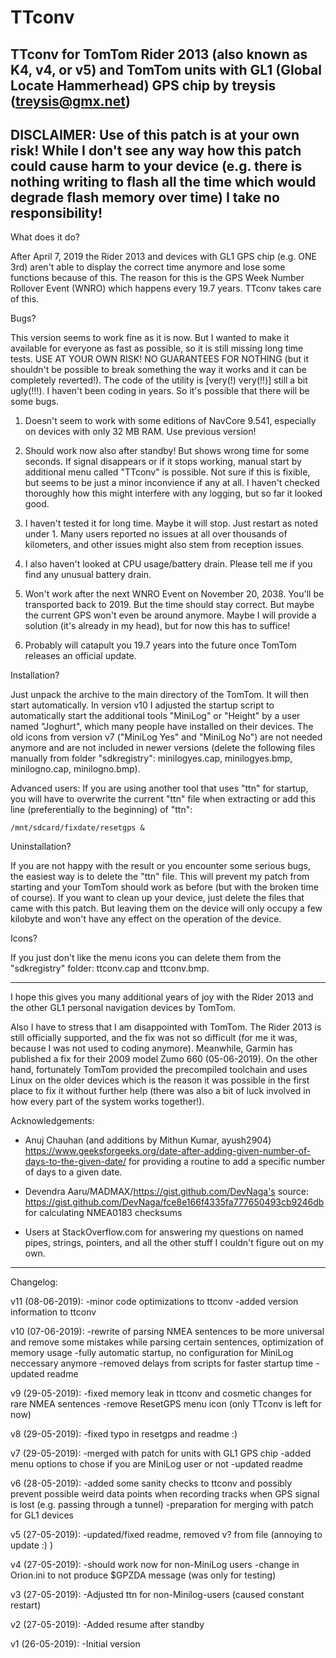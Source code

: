# TTconv
TTconv for TomTom Rider 2013 (also known as K4, v4, or v5) and TomTom
units with GL1 (Global Locate Hammerhead) GPS chip
by treysis (treysis@gmx.net)
------------------------------------------------------------------------
DISCLAIMER:
Use of this patch is at your own risk! While I don't see any way how
this patch could cause harm to your device (e.g. there is nothing writing
to flash all the time which would degrade flash memory over time) I take
no responsibility!
------------------------------------------------------------------------

What does it do?

After April 7, 2019 the Rider 2013 and devices with GL1 GPS chip (e.g.
ONE 3rd) aren't able to display the correct time anymore and lose some
functions because of this. The reason for this is the GPS Week Number
Rollover Event (WNRO) which happens every 19.7 years.
TTconv takes care of this.


Bugs?

This version seems to work fine as it is now. But I wanted to make it
available for everyone as fast as possible, so it is still missing long
time tests. USE AT YOUR OWN RISK! NO GUARANTEES FOR NOTHING (but it
shouldn't be possible to break something the way it works and it can be
completely reverted!).
The code of the utility is [very(!) very(!!)] still a bit ugly(!!!). I
haven't been coding in years. So it's possible that there will be some
bugs.

1. Doesn't seem to work with some editions of NavCore 9.541, especially
   on devices with only 32 MB RAM. Use previous version!

2. Should work now also after standby! But shows wrong time for some
   seconds. If signal disappears or if it stops working, manual start by
   additional menu called "TTconv" is possible. Not sure if this is
   fixible, but seems to be just a minor inconvience if any at all. I
   haven't checked thoroughly how this might interfere with any logging,
   but so far it looked good.

3. I haven't tested it for long time. Maybe it will stop. Just restart as
   noted under 1. Many users reported no issues at all over thousands of
   kilometers, and other issues might also stem from reception issues.

4. I also haven't looked at CPU usage/battery drain. Please tell me if
   you find any unusual battery drain.

5. Won't work after the next WNRO Event on November 20, 2038. You'll be
   transported back to 2019. But the time should stay correct. But maybe
   the current GPS won't even be around anymore. Maybe I will provide a
   solution (it's already in my head), but for now this has to suffice!

6. Probably will catapult you 19.7 years into the future once TomTom
   releases an official update.


Installation?

Just unpack the archive to the main directory of the TomTom. It will then
start automatically. In version v10 I adjusted the startup script to
automatically start the additional tools "MiniLog" or "Height" by a user
named "Joghurt", which many people have installed on their devices. The
old icons from version v7 ("MiniLog Yes" and "MiniLog No") are not needed
anymore and are not included in newer versions (delete the following
files manually from folder "sdkregistry": minilogyes.cap, minilogyes.bmp,
minilogno.cap, minilogno.bmp).

Advanced users:
If you are using another tool that uses "ttn" for startup, you will have
to overwrite the current "ttn" file when extracting or add this line
(preferentially to the beginning) of "ttn":

	/mnt/sdcard/fixdate/resetgps &


Uninstallation?

If you are not happy with the result or you encounter some serious bugs,
the easiest way is to delete the "ttn" file. This will prevent my patch
from starting and your TomTom should work as before (but with the broken
time of course). If you want to clean up your device, just delete the
files that came with this patch. But leaving them on the device will only
occupy a few kilobyte and won't have any effect on the operation of the
device.

Icons?

If you just don't like the menu icons you can delete them from the
"sdkregistry" folder: ttconv.cap and ttconv.bmp.

------------------------------------------------------------------------

I hope this gives you many additional years of joy with the Rider 2013
and the other GL1 personal navigation devices by TomTom.

Also I have to stress that I am disappointed with TomTom. The Rider 2013
is still officially supported, and the fix was not so difficult (for me
it was, because I was not used to coding anymore). Meanwhile, Garmin has
published a fix for their 2009 model Zumo 660 (05-06-2019).
On the other hand, fortunately TomTom provided the precompiled toolchain
and uses Linux on the older devices which is the reason it was possible
in the first place to fix it without further help (there was also a bit
of luck involved in how every part of the system works together!).


Acknowledgements:

- Anuj Chauhan (and additions by Mithun Kumar, ayush2904)
https://www.geeksforgeeks.org/date-after-adding-given-number-of-days-to-the-given-date/
for providing a routine to add a specific number of days to a given date.

- Devendra Aaru/MADMAX/https://gist.github.com/DevNaga's source:
https://gist.github.com/DevNaga/fce8e166f4335fa777650493cb9246db
for calculating NMEA0183 checksums

- Users at StackOverflow.com
for answering my questions on named pipes, strings, pointers, and all
the other stuff I couldn't figure out on my own.

------------------------------------------------------------------------
Changelog:

v11 (08-06-2019):
-minor code optimizations to ttconv
-added version information to ttconv

v10 (07-06-2019):
-rewrite of parsing NMEA sentences to be more universal and remove some
 mistakes while parsing certain sentences, optimization of memory usage
-fully automatic startup, no configuration for MiniLog neccessary anymore
-removed delays from scripts for faster startup time
-updated readme

v9 (29-05-2019):
-fixed memory leak in ttconv and cosmetic changes for rare NMEA sentences
-remove ResetGPS menu icon (only TTconv is left for now)

v8 (29-05-2019):
-fixed typo in resetgps and readme :)

v7 (29-05-2019):
-merged with patch for units with GL1 GPS chip
-added menu options to chose if you are MiniLog user or not
-updated readme

v6 (28-05-2019):
-added some sanity checks to ttconv and possibly prevent possible weird
 data points when recording tracks when GPS signal is lost (e.g. passing
 through a tunnel)
-preparation for merging with patch for GL1 devices

v5 (27-05-2019):
-updated/fixed readme, removed v? from file (annoying to update :) )

v4 (27-05-2019):
-should work now for non-MiniLog users
-change in Orion.ini to not produce $GPZDA message (was only for testing)

v3 (27-05-2019):
-Adjusted ttn for non-Minilog-users (caused constant restart)

v2 (27-05-2019):
-Added resume after standby

v1 (26-05-2019):
-Initial version

